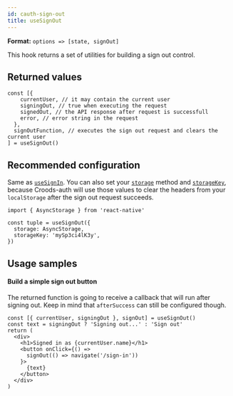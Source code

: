 ```yaml
---
id: cauth-sign-out
title: useSignOut
---
```


**Format:** `options => [state, signOut]`

This hook returns a set of utilities for building a sign out control.

## Returned values

```
const [{
    currentUser, // it may contain the current user
    signingOut, // true when executing the request
    signedOut, // the API response after request is successfull
    error, // error string in the request
  },
  signOutFunction, // executes the sign out request and clears the current user
] = useSignOut()
```

## Recommended configuration

Same as [`useSignIn`](/docs/cauth-sign-in#recommended-configuration). You can also set your [`storage`](/docs/cauth-headers#storage) method and [`storageKey`](/docs/cauth-headers#storagekey), because Croods-auth will use those values to clear the headers from your `localStorage` after the sign out request succeeds.

```
import { AsyncStorage } from 'react-native'

const tuple = useSignOut({
  storage: AsyncStorage,
  storageKey: 'mySp3ci4lK3y',
})
```

## Usage samples

#### Build a simple sign out button

The returned function is going to receive a callback that will run after signing out. Keep in mind that `afterSuccess` can still be configured though.

```
const [{ currentUser, signingOut }, signOut] = useSignOut()
const text = signingOut ? 'Signing out...' : 'Sign out'
return (
  <div>
    <h1>Signed in as {currentUser.name}</h1>
    <button onClick={() =>
      signOut(() => navigate('/sign-in'))
    }>
      {text}
    </button>
  </div>
)
```
